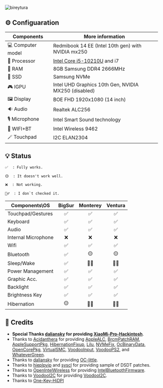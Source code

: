 ![bireytura](https://user-images.githubusercontent.com/17436886/188320518-2f1b69d1-ff6f-472f-883d-8818d968c5ca.png)

## ⚙️ Configuaration

| Components          | More information                                    |
| ------------------- | --------------------------------------------------- |
| 💻 Computer model      | Redmibook 14 EE (Intel 10th gen) with NVIDIA mx250  |
| 🧠 Processor           | [Intel Core i5-10210U](https://ark.intel.com/content/www/us/en/ark/products/195436/intel-core-i510210u-processor-6m-cache-up-to-4-20-ghz.html) and i7| 
| 🧩 RAM                 | 8GB Samsung DDR4 2666MHz                            |
| 💽 SSD                 | Samsung NVMe                                        |
| 🎮 IGPU                | Intel UHD Graphics 10th Gen, NVIDIA MX250 (disabled)|
| 🖼️ Display             | BOE FHD 1920x1080 (14 inch)                         |
| 🔉 Audio               | Realtek ALC256                                      |
| 🎙️ Microphone          | Intel Smart Sound technology                        |
| 📶 WIFI+BT             | Intel Wireless 9462                                 |
| 🪄 Touchpad            | I2C ELAN2304                                        |

## 💡 Status

```md
✅  : Fully works.

🟡  : It doesn't work well.

❌  : Not working.

🤷‍♂️  : I don`t checked it.
```

| Components\OS        | BigSur | Monterey | Ventura |
| -----------------    | :-----: | :-----: | :-----: |
| Touchpad/Gestures    |   ✅   |   ✅   |   ✅   |
| Keyboard             |   ✅   |   ✅   |   ✅   |
| Audio                |   ✅   |   ✅   |   ✅   |
| Internal Microphone  |   ❌   |   ❌   |   ❌   |
| Wifi                 |   ✅   |   ✅   |   ✅   |
| Bluetooth            |   ✅   |   🟡   |   🟡   |
| Sleep/Wake           |   ✅   |   🤷‍♂️   |   🤷‍♂️   |
| Power Management     |   ✅   |   ✅   |   ✅   |
| Graphic Acc.         |   ✅   |   ✅   |   ✅   |
| Backlight            |   ✅   |   ✅   |   ✅   |
| Brightness Key       |   ✅   |   ✅   |   ✅   |
| Hibernation          |   🟡   |   🤷‍♂️   |   🤷‍♂️   |




## 💁 Credits

- **Special Thanks [daliansky](https://github.com/daliansky) for providing [XiaoMi-Pro-Hackintosh](https://github.com/daliansky/XiaoMi-Pro-Hackintosh)**.
- Thanks to [Acidanthera](https://github.com/acidanthera) for providing [AppleALC](https://github.com/acidanthera/AppleALC), [BrcmPatchRAM](https://github.com/acidanthera/BrcmPatchRAM), [AppleSupportPkg](https://github.com/acidanthera/AppleSupportPkg), [HibernationFixup](https://github.com/acidanthera/HibernationFixup), [Lilu](https://github.com/acidanthera/Lilu), [NVMeFix](https://github.com/acidanthera/NVMeFix), [OcBinaryData](https://github.com/acidanthera/OcBinaryData), [OpenCorePkg](https://github.com/acidanthera/OpenCorePkg), [VirtualSMC](https://github.com/acidanthera/VirtualSMC), [VoodooInput](https://github.com/acidanthera/VoodooInput), [VoodooPS2](https://github.com/acidanthera/VoodooPS2), and [WhateverGreen](https://github.com/acidanthera/WhateverGreen).
- Thanks to [daliansky](https://github.com/daliansky) for providing [OC-little](https://github.com/daliansky/OC-little).
- Thanks to [hieplpvip](https://github.com/hieplpvip) and [syscl](https://github.com/syscl) for providing sample of DSDT patches.
- Thanks to [OpenIntelWireless](https://github.com/OpenIntelWireless) for providing [IntelBluetoothFirmware](https://github.com/OpenIntelWireless/IntelBluetoothFirmware).
- Thanks to [VoodooI2C](https://github.com/VoodooI2C) for providing [VoodooI2C](https://github.com/VoodooI2C/VoodooI2C).
- Thanks to [One-Key-HiDPI](https://github.com/xzhih/one-key-hidpi)
